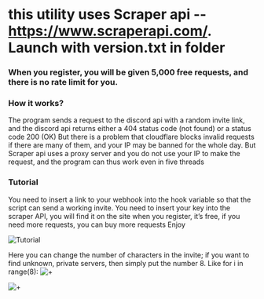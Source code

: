 
# this utility uses Scraper api -- https://www.scraperapi.com/. Launch with version.txt in folder
### When you register, you will be given 5,000 free requests, and there is no rate limit for you.


### How it works?
The program sends a request to the discord api with a random invite link, and the discord api returns either a 404 status code (not found) or a status code 200 (OK)
But there is a problem that cloudflare blocks invalid requests if there are many of them, and your IP may be banned for the whole day. But Scraper api uses a proxy server and you do not use your IP to make the request, and the program can thus work even in five threads



### Tutorial
You need to insert a link to your webhook into the hook variable so that the script can send a working invite. You need to insert your key into the scraper API, you will find it on the site when you register, it’s free, if you need more requests, you can buy more requests
Enjoy

![Tutorial](https://cdn.discordapp.com/attachments/1194739385787224175/1201105898936991774/Screenshot_2024-01-28_125510.png?ex=65c89c09&is=65b62709&hm=be88d259bb766886544dc567c240cda18acf059cf34607102ca6b0f069de81a5&)

Here you can change the number of characters in the invite; if you want to find unknown, private servers, then simply put the number 8. Like for i in range(8):
![+](https://cdn.discordapp.com/attachments/1194739385787224175/1201123761500471296/Screenshot_2024-01-28_141532.png?ex=65c8acac&is=65b637ac&hm=46b49568089d638760a3532793d844f4578e6f727e3389906fd816c0d286a5b2&)


![+](https://cdn.discordapp.com/attachments/1194739385787224175/1201105899255771156/Screenshot_2024-01-28_130431.png?ex=65c89c09&is=65b62709&hm=9feab4d72fc5c0f7b4b8cb98509b76bd170db1127e6bd8a3ab34567f290c090f&)

